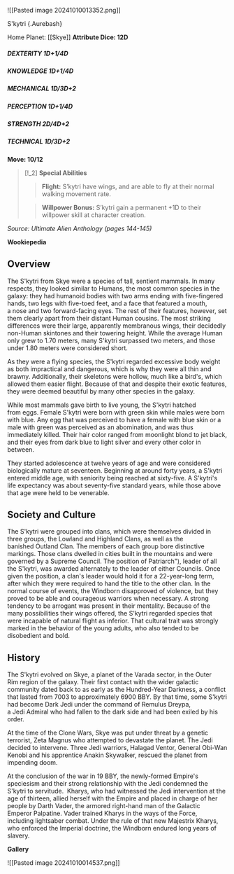 ![[Pasted image 20241010013352.png]]

S'kytri {.Aurebash}

Home Planet: [[Skye]] 
**Attribute Dice: 12D**
##### DEXTERITY 1D+1/4D
##### KNOWLEDGE 1D+1/4D
##### MECHANICAL 1D/3D+2
##### PERCEPTION 1D+1/4D
##### STRENGTH 2D/4D+2
##### TECHNICAL 1D/3D+2
**Move: 10/12**

> [!_2]
> **Special Abilities**
> 
> > **Flight:** S’kytri have wings, and are able to fly at their normal walking movement rate.
> 
> > **Willpower Bonus:** S’kytri gain a permanent +1D to their willpower skill at character creation.
> 

*Source: Ultimate Alien Anthology (pages 144-145)*

**Wookiepedia**

## Overview 

The S'kytri from Skye were a species of tall, sentient mammals. In many respects, they looked similar to Humans, the most common species in the galaxy: they had humanoid bodies with two arms ending with five-fingered hands, two legs with five-toed feet, and a face that featured a mouth, a nose and two forward-facing eyes. The rest of their features, however, set them clearly apart from their distant Human cousins. The most striking differences were their large, apparently membranous wings, their decidedly non-Human skintones and their towering height. While the average Human only grew to 1.70 meters, many S'kytri surpassed two meters, and those under 1.80 meters were considered short.

As they were a flying species, the S'kytri regarded excessive body weight as both impractical and dangerous, which is why they were all thin and brawny. Additionally, their skeletons were hollow, much like a bird's, which allowed them easier flight. Because of that and despite their exotic features, they were deemed beautiful by many other species in the galaxy.

While most mammals gave birth to live young, the S'kytri hatched from eggs. Female S'kytri were born with green skin while males were born with blue. Any egg that was perceived to have a female with blue skin or a male with green was perceived as an abomination, and was thus immediately killed. Their hair color ranged from moonlight blond to jet black, and their eyes from dark blue to light silver and every other color in between.

They started adolescence at twelve years of age and were considered biologically mature at seventeen. Beginning at around forty years, a S'kytri entered middle age, with seniority being reached at sixty-five. A S'kytri's life expectancy was about seventy-five standard years, while those above that age were held to be venerable.

## Society and Culture

The S'kytri were grouped into clans, which were themselves divided in three groups, the Lowland and Highland Clans, as well as the banished Outland Clan. The members of each group bore distinctive markings. Those clans dwelled in cities built in the mountains and were governed by a Supreme Council. The position of Patriarch"), leader of all the S'kytri, was awarded alternately to the leader of either Councils. Once given the position, a clan's leader would hold it for a 22-year-long term, after which they were required to hand the title to the other clan. In the normal course of events, the Windborn disapproved of violence, but they proved to be able and courageous warriors when necessary. A strong tendency to be arrogant was present in their mentality. Because of the many possibilities their wings offered, the S'kytri regarded species that were incapable of natural flight as inferior. That cultural trait was strongly marked in the behavior of the young adults, who also tended to be disobedient and bold.

## History

The S'kytri evolved on Skye, a planet of the Varada sector, in the Outer Rim region of the galaxy. Their first contact with the wider galactic community dated back to as early as the Hundred-Year Darkness, a conflict that lasted from 7003 to approximately 6900 BBY. By that time, some S'kytri had become Dark Jedi under the command of Remulus Dreypa, a Jedi Admiral who had fallen to the dark side and had been exiled by his order.

At the time of the Clone Wars, Skye was put under threat by a genetic terrorist, Zeta Magnus who attempted to devastate the planet. The Jedi decided to intervene. Three Jedi warriors, Halagad Ventor, General Obi-Wan Kenobi and his apprentice Anakin Skywalker, rescued the planet from impending doom. 

At the conclusion of the war in 19 BBY, the newly-formed Empire's speciesism and their strong relationship with the Jedi condemned the S'kytri to servitude.  Kharys, who had witnessed the Jedi intervention at the age of thirteen, allied herself with the Empire and placed in charge of her people by Darth Vader, the armored right-hand man of the Galactic Emperor Palpatine. Vader  trained Kharys in the ways of the Force, including lightsaber combat. Under the rule of that new Majestrix Kharys, who enforced the Imperial doctrine, the Windborn endured long years of slavery.


**Gallery**

![[Pasted image 20241010014537.png]]


